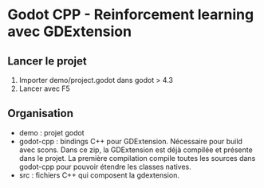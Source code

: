 # Godot CPP - Reinforcement learning avec GDExtension

## Lancer le projet

1. Importer demo/project.godot dans godot > 4.3
2. Lancer avec F5

## Organisation

- demo : projet godot
- godot-cpp : bindings C++ pour GDExtension. Nécessaire pour build avec scons. Dans ce zip, la GDExtension est déjà compilée et présente dans le projet. La première compilation compile toutes les sources dans godot-cpp pour pouvoir étendre les classes natives.
- src : fichiers C++ qui composent la gdextension.